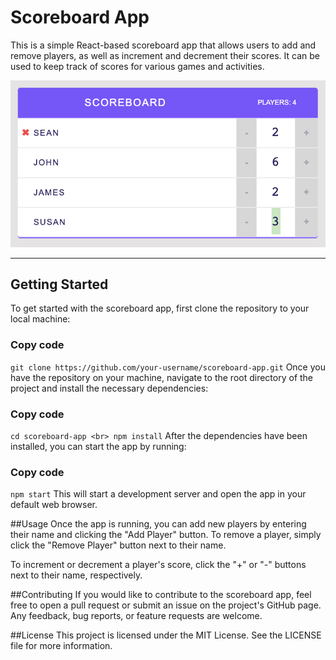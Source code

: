 # Scoreboard App
This is a simple React-based scoreboard app that allows users to add and remove players, as well as increment and decrement their scores. It can be used to keep track of scores for various games and activities.

![Screenshot of User interface](https://github.com/SeanTheDev/scoreboard-react/blob/main/UI.png?raw=true)

<hr>

## Getting Started
To get started with the scoreboard app, first clone the repository to your local machine:

### Copy code
```git clone https://github.com/your-username/scoreboard-app.git```
Once you have the repository on your machine, navigate to the root directory of the project and install the necessary dependencies:

### Copy code
```cd scoreboard-app <br> npm install```
After the dependencies have been installed, you can start the app by running:

### Copy code
```npm start```
This will start a development server and open the app in your default web browser.

##Usage
Once the app is running, you can add new players by entering their name and clicking the "Add Player" button. To remove a player, simply click the "Remove Player" button next to their name.

To increment or decrement a player's score, click the "+" or "-" buttons next to their name, respectively.

##Contributing
If you would like to contribute to the scoreboard app, feel free to open a pull request or submit an issue on the project's GitHub page. Any feedback, bug reports, or feature requests are welcome.

##License
This project is licensed under the MIT License. See the LICENSE file for more information.



